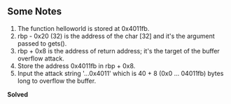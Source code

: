 ## Some Notes
1. The function helloworld is stored at 0x4011fb.
2. rbp - 0x20 (32) is the address of the char [32] and it's the argument passed to gets().
3. rbp + 0x8 is the address of return address; it's the target of the buffer overflow attack.
4. Store the address 0x4011fb in rbp + 0x8.
5. Input the attack string '...0x4011' which is 40 + 8 (0x0 ... 04011fb) bytes long to overflow the buffer.

**Solved**
